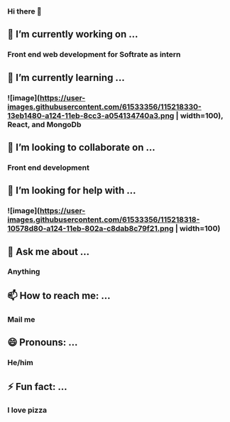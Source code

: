 ### Hi there 👋

## 🔭 I’m currently working on ...
   ### Front end web development for Softrate as intern
## 🌱 I’m currently learning ...
   ### ![image](https://user-images.githubusercontent.com/61533356/115218330-13eb1480-a124-11eb-8cc3-a054134740a3.png | width=100), React, and MongoDb
## 👯 I’m looking to collaborate on ...
   ### Front end development
## 🤔 I’m looking for help with ...
   ### ![image](https://user-images.githubusercontent.com/61533356/115218318-10578d80-a124-11eb-802a-c8dab8c79f21.png | width=100)
## 💬 Ask me about ...
   ### Anything
## 📫 How to reach me: ...
   ### Mail me
## 😄 Pronouns: ...
   ### He/him
## ⚡ Fun fact: ...
   ### I love pizza
